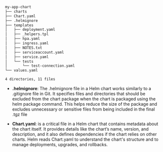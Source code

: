 ```bash
my-app-chart
├── charts
├── Chart.yaml
├── .helmignore
├── templates
│   ├── deployment.yaml
│   ├── _helpers.tpl
│   ├── hpa.yaml
│   ├── ingress.yaml
│   ├── NOTES.txt
│   ├── serviceaccount.yaml
│   ├── service.yaml
│   └── tests
│       └── test-connection.yaml
└── values.yaml

4 directories, 11 files
```

- **.helmignore**:
The .helmignore file in a Helm chart works similarly to a .gitignore file in Git. It specifies files and directories that should be excluded from the chart package when the chart is packaged using the helm package command. This helps reduce the size of the package and excludes unnecessary or sensitive files from being included in the final .tgz file

- **Chart.yaml**:
 is a critical file in a Helm chart that contains metadata about the chart itself. It provides details like the chart’s name, version, and description, and it also defines dependencies if the chart relies on other charts. Helm reads Chart.yaml to understand the chart's structure and to manage deployments, upgrades, and rollbacks.
